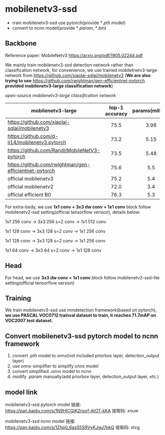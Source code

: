 # mobilenetv3-ssd 
* train mobilenetv3-ssd use pytorch(provide **.pth* model)
* convert to ncnn model(provide **.param*, **.bin*)

## Backbone
Reference paper: MobileNetv3 https://arxiv.org/pdf/1905.02244.pdf

We mainly train mobilenetv3-ssd detection network rather than classification network, for convenience, we use trained mobiletnetv3-large network from https://github.com/xiaolai-sqlai/mobilenetv3 (**We are also trying to use** https://github.com/rwightman/gen-efficientnet-pytorch **provided mobilenetv3-large classification network**)

*open-source mobilenetv3-large classification network*

| mobilenetv3-large      | top-1 accuracy    |  params(million)  | flops/Madds(million) | 
| --------   | :-----:   | :----: | :------: | 
|   https://github.com/xiaolai-sqlai/mobilenetv3  | 75.5             |       3.96            |       272               |   
|   https://github.com/d-li14/mobilenetv3.pytorch         |  73.2             |   5.15            |   246              |       
| https://github.com/Randl/MobileNetV3-pytorch      |73.5             |  5.48           |  220               |    
| https://github.com/rwightman/gen-efficientnet-pytorch | 75.6 | 5.5 | 219 | 
| official mobilenetv3 | 75.2 | 5.4 | 219 | 
| official mobilenetv2 | 72.0 | 3.4 | 300 |
| official efficient B0 | 76.3 | 5.3 | 390 | 

For extra-body, we use **1x1 conv + 3x3 dw conv + 1x1 conv** block follow mobilenetv2-ssd setting(official tensorflow version), details below:

1x1 256 conv -> 3x3 256 s=2 conv -> 1x1 512 conv

1x1 128 conv -> 3x3 128 s=2 conv -> 1x1 256 conv

1x1 128 conv -> 3x3 128 s=2 conv -> 1x1 256 conv

1x1 64  conv -> 3x3 64  s=2 conv -> 1x1 128 conv


## Head
For head, we use **3x3 dw conv + 1x1 conv** block follow mobilenetv2-ssd-lite setting(official tensorflow version)

## Training
We train mobilenetv3-ssd use mmdetection framework(based on pytorch), **we use PASCAL VOC0712 trainval dataset to train, it reaches 71.7mAP on VOC2007 test dataset.**

## Convert mobilenetv3-ssd pytorch model to ncnn framework 
1. convert *.pth* model to onnx(not included priorbox layer, detection_output layer)
2. use onnx-simplifier to simplify onnx model
3. convert simplified *.onnx* model to ncnn
4. modify *.param* manually(add priorbox layer, detection_output layer, etc.)

## model link
mobilenetv3-ssd pytorch model 链接: https://pan.baidu.com/s/1N9HlCQjK2nsxf-AtOT-kKA 提取码: xnuw 

mobilenetv3-ssd ncnn model 链接: https://pan.baidu.com/s/1Zhp0_6asS5SRVyKJwJ7pkQ 提取码: xtcg 

